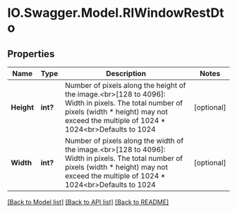 # IO.Swagger.Model.RIWindowRestDto
## Properties

Name | Type | Description | Notes
------------ | ------------- | ------------- | -------------
**Height** | **int?** | Number of pixels along the height of the image.&lt;br&gt;[128 to 4096]: Width in pixels. The total number of pixels (width * height) may not exceed the multiple of 1024 * 1024&lt;br&gt;Defaults to  1024 | [optional] 
**Width** | **int?** | Number of pixels along the width of the image.&lt;br&gt;[128 to 4096]: Width in pixels. The total number of pixels (width * height) may not exceed the multiple of 1024 * 1024&lt;br&gt;Defaults to  1024 | [optional] 

[[Back to Model list]](../README.md#documentation-for-models) [[Back to API list]](../README.md#documentation-for-api-endpoints) [[Back to README]](../README.md)

